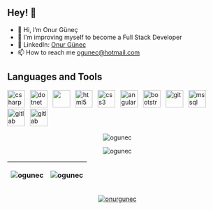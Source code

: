 
## Hey! 👋
- 👋 Hi, I’m Onur Güneç
- 👀 I'm improving myself to become a Full Stack Developer
- 📌 LinkedIn: [Onur Güneç](https://www.linkedin.com/in/ogunec/)
- 📫 How to reach me [ogunec@hotmail.com](mailto:ogunec@hotmail.com)  


## Languages and Tools
<p align="left">
  <img src="https://cdn.jsdelivr.net/gh/devicons/devicon/icons/csharp/csharp-original.svg" alt="csharp" width="40" height="40" />&nbsp&nbsp 
  <img src="https://cdn.jsdelivr.net/gh/devicons/devicon/icons/dotnetcore/dotnetcore-original.svg" alt="dotnet" width="40" height="40" />&nbsp&nbsp 
  <img src="https://cdn.jsdelivr.net/gh/devicons/devicon/icons/javascript/javascript-original.svg" width="40" height="40" />&nbsp&nbsp 
  <img src="https://cdn.jsdelivr.net/gh/devicons/devicon/icons/html5/html5-original.svg" alt="html5" width="40" height="40" />&nbsp&nbsp 
  <img src="https://cdn.jsdelivr.net/gh/devicons/devicon/icons/css3/css3-original.svg" alt="css3" width="40" height="40" />&nbsp&nbsp 
  <img src="https://cdn.jsdelivr.net/gh/devicons/devicon/icons/angularjs/angularjs-original.svg" alt="angular" width="40" height="40" />&nbsp&nbsp 
  <img src="https://cdn.jsdelivr.net/gh/devicons/devicon/icons/bootstrap/bootstrap-original.svg" alt="bootstrap" width="40" height="40" />&nbsp&nbsp 
  <img src="https://cdn.jsdelivr.net/gh/devicons/devicon/icons/git/git-original.svg" alt="git" width="40" height="40" />&nbsp&nbsp 
  <img src="https://www.svgrepo.com/show/303229/microsoft-sql-server-logo.svg" alt="mssql" width="40" height="40" />&nbsp&nbsp 
  <img src="https://cdn.jsdelivr.net/gh/devicons/devicon/icons/gitlab/gitlab-original.svg" alt="gitlab" width="40" height="40" />&nbsp&nbsp 
  <img src="https://cdn.jsdelivr.net/gh/devicons/devicon/icons/visualstudio/visualstudio-plain.svg" alt="gitlab" width="40" height="40" />&nbsp&nbsp 
</p>





<p align="center"> <img src="https://komarev.com/ghpvc/?username=ogunec&label=Profile%20views&color=0e75b6&style=flat" alt="ogunec" /> </p>

<p align="center"><img align="center" src="https://github-readme-stats.vercel.app/api/top-langs/?username=ogunec&layout=compact&hide=html&theme=buefy" alt="ogunec" /></p>

| <img src="https://github-readme-stats.vercel.app/api?username=ogunec&show_icons=true&theme=buefy" alt="ogunec" /> | <p><img align="center" src="https://github-readme-streak-stats.herokuapp.com/?user=ogunec&" alt="ogunec" /></p> |
|-----------------|-----------------|

<p align="center"> <a href="https://twitter.com/onurgunec" target="blank"><img src="https://img.shields.io/twitter/follow/onurgunec?logo=twitter&style=for-the-badge" alt="onurgunec" /></a> </p>
<!---
ogunec/ogunec is a ✨ special ✨ repository because its `README.md` (this file) appears on your GitHub profile.
You can click the Preview link to take a look at your changes.
--->
